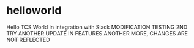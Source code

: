 # helloworld
Hello TCS World in integration with Slack 
MODIFICATION TESTING 2ND TRY
ANOTHER UPDATE IN FEATURES
ANOTHER MORE, CHANGES ARE NOT REFLECTED
